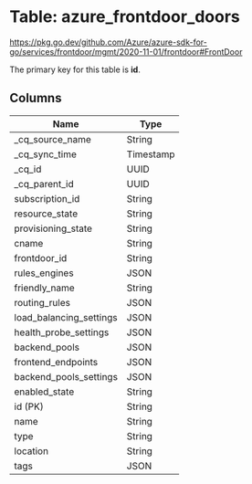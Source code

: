 # Table: azure_frontdoor_doors

https://pkg.go.dev/github.com/Azure/azure-sdk-for-go/services/frontdoor/mgmt/2020-11-01/frontdoor#FrontDoor

The primary key for this table is **id**.


## Columns
| Name          | Type          |
| ------------- | ------------- |
|_cq_source_name|String|
|_cq_sync_time|Timestamp|
|_cq_id|UUID|
|_cq_parent_id|UUID|
|subscription_id|String|
|resource_state|String|
|provisioning_state|String|
|cname|String|
|frontdoor_id|String|
|rules_engines|JSON|
|friendly_name|String|
|routing_rules|JSON|
|load_balancing_settings|JSON|
|health_probe_settings|JSON|
|backend_pools|JSON|
|frontend_endpoints|JSON|
|backend_pools_settings|JSON|
|enabled_state|String|
|id (PK)|String|
|name|String|
|type|String|
|location|String|
|tags|JSON|